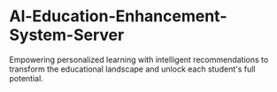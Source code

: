 # Al-Education-Enhancement-System-Server
Empowering personalized learning with intelligent recommendations to transform the educational landscape and unlock each student's full potential.
